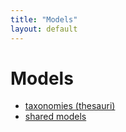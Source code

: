 ```yaml
---
title: "Models" 
layout: default
---
```


# Models

- [taxonomies (thesauri)](thesauri)
- [shared models](models)
